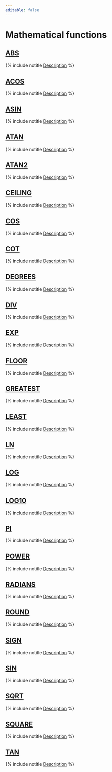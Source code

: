 ```yaml
---
editable: false
---
```


# Mathematical functions


## [ABS](ABS.md)

{% include notitle [Description](ABS/short-description.md) %}


## [ACOS](ACOS.md)

{% include notitle [Description](ACOS/short-description.md) %}


## [ASIN](ASIN.md)

{% include notitle [Description](ASIN/short-description.md) %}


## [ATAN](ATAN.md)

{% include notitle [Description](ATAN/short-description.md) %}


## [ATAN2](ATAN2.md)

{% include notitle [Description](ATAN2/short-description.md) %}


## [CEILING](CEILING.md)

{% include notitle [Description](CEILING/short-description.md) %}


## [COS](COS.md)

{% include notitle [Description](COS/short-description.md) %}


## [COT](COT.md)

{% include notitle [Description](COT/short-description.md) %}


## [DEGREES](DEGREES.md)

{% include notitle [Description](DEGREES/short-description.md) %}


## [DIV](DIV.md)

{% include notitle [Description](DIV/short-description.md) %}


## [EXP](EXP.md)

{% include notitle [Description](EXP/short-description.md) %}


## [FLOOR](FLOOR.md)

{% include notitle [Description](FLOOR/short-description.md) %}


## [GREATEST](GREATEST.md)

{% include notitle [Description](GREATEST/short-description.md) %}


## [LEAST](LEAST.md)

{% include notitle [Description](LEAST/short-description.md) %}


## [LN](LN.md)

{% include notitle [Description](LN/short-description.md) %}


## [LOG](LOG.md)

{% include notitle [Description](LOG/short-description.md) %}


## [LOG10](LOG10.md)

{% include notitle [Description](LOG10/short-description.md) %}


## [PI](PI.md)

{% include notitle [Description](PI/short-description.md) %}


## [POWER](POWER.md)

{% include notitle [Description](POWER/short-description.md) %}


## [RADIANS](RADIANS.md)

{% include notitle [Description](RADIANS/short-description.md) %}


## [ROUND](ROUND.md)

{% include notitle [Description](ROUND/short-description.md) %}


## [SIGN](SIGN.md)

{% include notitle [Description](SIGN/short-description.md) %}


## [SIN](SIN.md)

{% include notitle [Description](SIN/short-description.md) %}


## [SQRT](SQRT.md)

{% include notitle [Description](SQRT/short-description.md) %}


## [SQUARE](SQUARE.md)

{% include notitle [Description](SQUARE/short-description.md) %}


## [TAN](TAN.md)

{% include notitle [Description](TAN/short-description.md) %}

